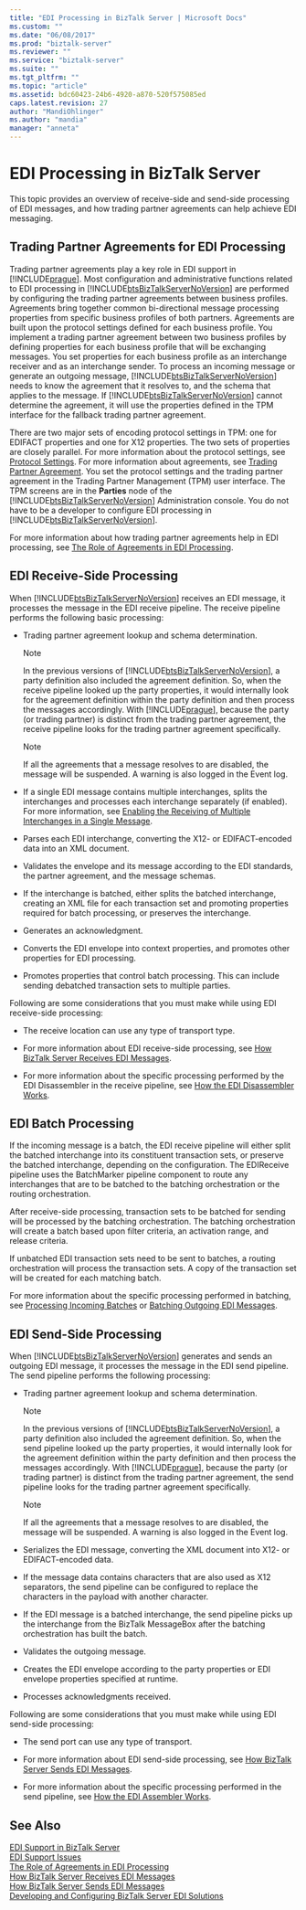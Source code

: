```yaml
---
title: "EDI Processing in BizTalk Server | Microsoft Docs"
ms.custom: ""
ms.date: "06/08/2017"
ms.prod: "biztalk-server"
ms.reviewer: ""
ms.service: "biztalk-server"
ms.suite: ""
ms.tgt_pltfrm: ""
ms.topic: "article"
ms.assetid: bdc60423-24b6-4920-a870-520f575085ed
caps.latest.revision: 27
author: "MandiOhlinger"
ms.author: "mandia"
manager: "anneta"
---
```

# EDI Processing in BizTalk Server
This topic provides an overview of receive-side and send-side processing of EDI messages, and how trading partner agreements can help achieve EDI messaging.  
  
## Trading Partner Agreements for EDI Processing  
 Trading partner agreements play a key role in EDI support in [!INCLUDE[prague](../includes/prague-md.md)]. Most configuration and administrative functions related to EDI processing in [!INCLUDE[btsBizTalkServerNoVersion](../includes/btsbiztalkservernoversion-md.md)] are performed by configuring the trading partner agreements between business profiles. Agreements bring together common bi-directional message processing properties from specific business profiles of both partners. Agreements are built upon the protocol settings defined for each business profile. You implement a trading partner agreement between two business profiles by defining properties for each business profile that will be exchanging messages. You set properties for each business profile as an interchange receiver and as an interchange sender. To process an incoming message or generate an outgoing message, [!INCLUDE[btsBizTalkServerNoVersion](../includes/btsbiztalkservernoversion-md.md)] needs to know the agreement that it resolves to, and the schema that applies to the message. If [!INCLUDE[btsBizTalkServerNoVersion](../includes/btsbiztalkservernoversion-md.md)] cannot determine the agreement, it will use the properties defined in the TPM interface for the fallback trading partner agreement.  
  
 There are two major sets of encoding protocol settings in TPM: one for EDIFACT properties and one for X12 properties. The two sets of properties are closely parallel. For more information about the protocol settings, see [Protocol Settings](../core/protocol-settings.md). For more information about agreements, see [Trading Partner Agreement](../core/trading-partner-agreement.md). You set the protocol settings and the trading partner agreement in the Trading Partner Management (TPM) user interface. The TPM screens are in the **Parties** node of the [!INCLUDE[btsBizTalkServerNoVersion](../includes/btsbiztalkservernoversion-md.md)] Administration console. You do not have to be a developer to configure EDI processing in [!INCLUDE[btsBizTalkServerNoVersion](../includes/btsbiztalkservernoversion-md.md)].  
  
 For more information about how trading partner agreements help in EDI processing, see [The Role of Agreements in EDI Processing](../core/the-role-of-agreements-in-edi-processing.md).  
  
## EDI Receive-Side Processing  
 When [!INCLUDE[btsBizTalkServerNoVersion](../includes/btsbiztalkservernoversion-md.md)] receives an EDI message, it processes the message in the EDI receive pipeline. The receive pipeline performs the following basic processing:  
  
-   Trading partner agreement lookup and schema determination.  
  
    > [!NOTE]
    >  In the previous versions of [!INCLUDE[btsBizTalkServerNoVersion](../includes/btsbiztalkservernoversion-md.md)], a party definition also included the agreement definition. So, when the receive pipeline looked up the party properties, it would internally look for the agreement definition within the party definition and then process the messages accordingly. With [!INCLUDE[prague](../includes/prague-md.md)], because the party (or trading partner) is distinct from the trading partner agreement, the receive pipeline looks for the trading partner agreement specifically.  
  
    > [!NOTE]
    >  If all the agreements that a message resolves to are disabled, the message will be suspended. A warning is also logged in the Event log.  
  
-   If a single EDI message contains multiple interchanges, splits the interchanges and processes each interchange separately (if enabled). For more information, see [Enabling the Receiving of Multiple Interchanges in a Single Message](../core/enabling-the-receiving-of-multiple-interchanges-in-a-single-message.md).  
  
-   Parses each EDI interchange, converting the X12- or EDIFACT-encoded data into an XML document.  
  
-   Validates the envelope and its message according to the EDI standards, the partner agreement, and the message schemas.  
  
-   If the interchange is batched, either splits the batched interchange, creating an XML file for each transaction set and promoting properties required for batch processing, or preserves the interchange.  
  
-   Generates an acknowledgment.  
  
-   Converts the EDI envelope into context properties, and promotes other properties for EDI processing.  
  
-   Promotes properties that control batch processing. This can include sending debatched transaction sets to multiple parties.  
  
 Following are some considerations that you must make while using EDI receive-side processing:  
  
-   The receive location can use any type of transport type.  
  
-   For more information about EDI receive-side processing, see [How BizTalk Server Receives EDI Messages](../core/how-biztalk-server-receives-edi-messages.md).  
  
-   For more information about the specific processing performed by the EDI Disassembler in the receive pipeline, see [How the EDI Disassembler Works](../core/how-the-edi-disassembler-works.md).  
  
## EDI Batch Processing  
 If the incoming message is a batch, the EDI receive pipeline will either split the batched interchange into its constituent transaction sets, or preserve the batched interchange, depending on the configuration. The EDIReceive pipeline uses the BatchMarker pipeline component to route any interchanges that are to be batched to the batching orchestration or the routing orchestration.  
  
 After receive-side processing, transaction sets to be batched for sending will be processed by the batching orchestration. The batching orchestration will create a batch based upon filter criteria, an activation range, and release criteria.  
  
 If unbatched EDI transaction sets need to be sent to batches, a routing orchestration will process the transaction sets. A copy of the transaction set will be created for each matching batch.  
  
 For more information about the specific processing performed in batching, see [Processing Incoming Batches](../core/processing-incoming-batches.md) or [Batching Outgoing EDI Messages](../core/batching-outgoing-edi-messages.md).  
  
## EDI Send-Side Processing  
 When [!INCLUDE[btsBizTalkServerNoVersion](../includes/btsbiztalkservernoversion-md.md)] generates and sends an outgoing EDI message, it processes the message in the EDI send pipeline. The send pipeline performs the following processing:  
  
-   Trading partner agreement lookup and schema determination.  
  
    > [!NOTE]
    >  In the previous versions of [!INCLUDE[btsBizTalkServerNoVersion](../includes/btsbiztalkservernoversion-md.md)], a party definition also included the agreement definition. So, when the send pipeline looked up the party properties, it would internally look for the agreement definition within the party definition and then process the messages accordingly. With [!INCLUDE[prague](../includes/prague-md.md)], because the party (or trading partner) is distinct from the trading partner agreement, the send pipeline looks for the trading partner agreement specifically.  
  
    > [!NOTE]
    >  If all the agreements that a message resolves to are disabled, the message will be suspended.  A warning is also logged in the Event log.  
  
-   Serializes the EDI message, converting the XML document into X12- or EDIFACT-encoded data.  
  
-   If the message data contains characters that are also used as X12 separators, the send pipeline can be configured to replace the characters in the payload with another character.  
  
-   If the EDI message is a batched interchange, the send pipeline picks up the interchange from the BizTalk MessageBox after the batching orchestration has built the batch.  
  
-   Validates the outgoing message.  
  
-   Creates the EDI envelope according to the party properties or EDI envelope properties specified at runtime.  
  
-   Processes acknowledgments received.  
  
 Following are some considerations that you must make while using EDI send-side processing:  
  
-   The send port can use any type of transport.  
  
-   For more information about EDI send-side processing, see [How BizTalk Server Sends EDI Messages](../core/how-biztalk-server-sends-edi-messages.md).  
  
-   For more information about the specific processing performed in the send pipeline, see [How the EDI Assembler Works](../core/how-the-edi-assembler-works.md).  
  
## See Also  
 [EDI Support in BizTalk Server](../core/edi-support-in-biztalk-server1.md)   
 [EDI Support Issues](../core/edi-support-issues.md)   
 [The Role of Agreements in EDI Processing](../core/the-role-of-agreements-in-edi-processing.md)   
 [How BizTalk Server Receives EDI Messages](../core/how-biztalk-server-receives-edi-messages.md)   
 [How BizTalk Server Sends EDI Messages](../core/how-biztalk-server-sends-edi-messages.md)   
 [Developing and Configuring BizTalk Server EDI Solutions](../core/developing-and-configuring-biztalk-server-edi-solutions.md)